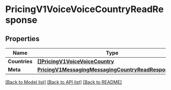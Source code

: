 # PricingV1VoiceVoiceCountryReadResponse

## Properties

Name | Type | Description | Notes
------------ | ------------- | ------------- | -------------
**Countries** | [**[]PricingV1VoiceVoiceCountry**](pricing.v1.voice.voice_country.md) |  | [optional] 
**Meta** | [**PricingV1MessagingMessagingCountryReadResponseMeta**](pricing_v1_messaging_messaging_countryReadResponse_meta.md) |  | [optional] 

[[Back to Model list]](../README.md#documentation-for-models) [[Back to API list]](../README.md#documentation-for-api-endpoints) [[Back to README]](../README.md)


